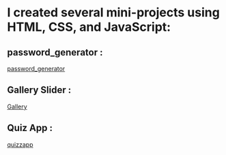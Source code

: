 # I created several mini-projects using HTML, CSS, and JavaScript:

## password_generator :
[password_generator](https://sohaib-bkt.github.io/vanillajs/password_generator/)

## Gallery Slider :
[Gallery](https://sohaib-bkt.github.io/vanillajs/scrollx/)

## Quiz App :
[quizzapp](https://sohaib-bkt.github.io/vanillajs/quizzapp/)
